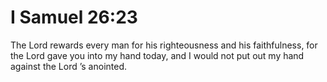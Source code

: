 # I Samuel 26:23

The Lord rewards every man for his righteousness and his faithfulness, for the Lord gave you into my hand today, and I would not put out my hand against the Lord ’s anointed.

